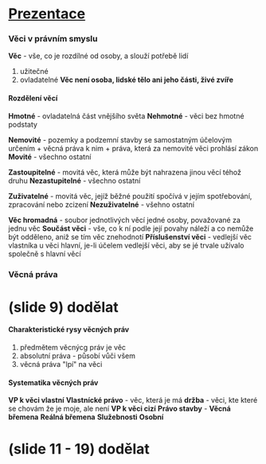 # [Prezentace](2PR101_ZS2024_07_Veci_a_vecna_prava.pdf)
### Věci v právním smyslu
**Věc** - vše, co je rozdílné od osoby, a slouží potřebě lidí
1) užitečné
2) ovladatelné
**Věc není osoba, lidské tělo ani jeho části, živé zvíře**
#### Rozdělení věcí
**Hmotné** - ovladatelná část vnějšího světa
**Nehmotné** - věci bez hmotné podstaty

**Nemovité** - pozemky a podzemní stavby se samostatným účelovým určením + věcná práva k nim + práva, která za nemovité věci prohlásí zákon
**Movité** - všechno ostatní

**Zastoupitelné** - movitá věc, která může být nahrazena jinou věcí téhož druhu
**Nezastupitelné** - všechno ostatní

**Zuživatelné** - movitá věc, jejíž běžné použití spočívá v jejím spotřebování, zpracování nebo zcizení
**Nezuživatelné** - všehno ostatní

**Věc hromadná** - soubor jednotlivých věcí jedné osoby, považované za jednu věc
**Součást věci** - vše, co k ní podle její povahy náleží a co nemůže být odděleno, aniž se tím věc znehodnotí
**Příslušenství věci** - vedlejší věc vlastníka u věci hlavní, je-li účelem vedlejší věci, aby se jé trvale užívalo společně s hlavní věcí
### Věcná práva
# (slide 9) dodělat
#### Charakteristické rysy věcných práv
1) předmětem věcnýcg práv je věc
2) absolutní práva - působí vůči všem
3) věcná práva "lpí" na věci
#### Systematika věcných práv
**VP k věci vlastní**
	**Vlastnícké právo** - věc, která je má
	**držba** - věci, kte které se chovám že je moje, ale není
**VP k věci cizí**
	**Právo stavby** - 
	**Věcná břemena**
		**Reálná břemena**
		**Služebnosti**
			**Osobní**
# (slide 11 - 19) dodělat

